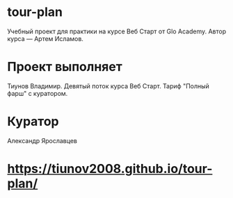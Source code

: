 # tour-plan

Учебный проект для практики на курсе Веб Старт от Glo Academy. Автор курса — Артем Исламов.





# Проект выполняет

Тиунов Владимир. Девятый поток курса Веб Старт. Тариф "Полный фарш" с куратором.





# Куратор

Александр Ярославцев


# https://tiunov2008.github.io/tour-plan/
